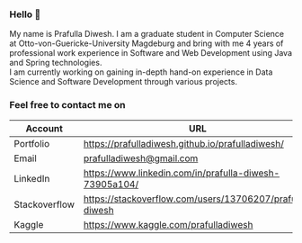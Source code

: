 ### Hello 👋
My name is Prafulla Diwesh. 
I am a graduate student in Computer Science at Otto-von-Guericke-University Magdeburg and bring with me 4 years of professional work experience in Software and Web Development using Java and Spring technologies.\
I am currently working on gaining in-depth hand-on experience in Data Science and Software Development through various projects.

### Feel free to contact me on

Account | URL 
--- | ---
Portfolio | https://prafulladiwesh.github.io/prafulladiwesh/
Email | prafulladiwesh@gmail.com
LinkedIn | https://www.linkedin.com/in/prafulla-diwesh-73905a104/
Stackoverflow | https://stackoverflow.com/users/13706207/prafulla-diwesh
Kaggle | https://www.kaggle.com/prafulladiwesh

<!--
**prafulladiwesh/prafulladiwesh** is a ✨ _special_ ✨ repository because its `README.md` (this file) appears on your GitHub profile.

Here are some ideas to get you started:

- 🔭 I’m currently working on ...
- 🌱 I’m currently learning ...
- 👯 I’m looking to collaborate on ...
- 🤔 I’m looking for help with ...
- 💬 Ask me about ...
- 📫 How to reach me: ...
- 😄 Pronouns: ...
- ⚡ Fun fact: ...
-->
